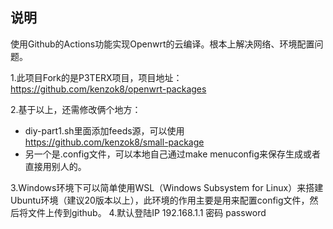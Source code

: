 
## 说明

使用Github的Actions功能实现Openwrt的云编译。根本上解决网络、环境配置问题。

1.此项目Fork的是P3TERX项目，项目地址：https://github.com/kenzok8/openwrt-packages

2.基于以上，还需修改俩个地方：
* diy-part1.sh里面添加feeds源，可以使用 https://github.com/kenzok8/small-package
* 另一个是.config文件，可以本地自己通过make menuconfig来保存生成或者直接用别人的。

3.Windows环境下可以简单使用WSL（Windows Subsystem for Linux）来搭建Ubuntu环境（建议20版本以上），此环境的作用主要是用来配置config文件，然后将文件上传到github。
4.默认登陆IP 192.168.1.1 密码 password

